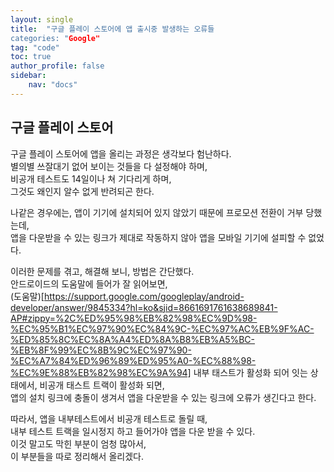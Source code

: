 ```yaml
---
layout: single
title:  "구글 플레이 스토어에 앱 출시중 발생하는 오류들
categories: "Google"
tag: "code"
toc: true
author_profile: false
sidebar:
    nav: "docs"
---
```


## 구글 플레이 스토어
구글 플레이 스토어에 앱을 올리는 과정은 생각보다 험난하다.  
별의별 쓰잘대기 없어 보이는 것들을 다 설정해야 하며,  
비공개 테스트도 14일이나 쳐 기다리게 하며,  
그것도 왜인지 알수 없게 반려되곤 한다.  

나같은 경우에는, 앱이 기기에 설치되어 있지 않았기 때문에 프로모션 전환이 거부 당했는데,  
앱을 다운받을 수 있는 링크가 제대로 작동하지 않아 앱을 모바일 기기에 설피할 수 없었다.  

이러한 문제를 겪고, 해결해 보니, 방법은 간단했다.  
안드로이드의 도움말에 들어가 잘 읽어보면,  
(도움말)[https://support.google.com/googleplay/android-developer/answer/9845334?hl=ko&sjid=8661691761638689841-AP#zippy=%2C%ED%95%98%EB%82%98%EC%9D%98-%EC%95%B1%EC%97%90%EC%84%9C-%EC%97%AC%EB%9F%AC-%ED%85%8C%EC%8A%A4%ED%8A%B8%EB%A5%BC-%EB%8F%99%EC%8B%9C%EC%97%90-%EC%A7%84%ED%96%89%ED%95%A0-%EC%88%98-%EC%9E%88%EB%82%98%EC%9A%94]
내부 태스트가 활성화 되어 잇는 상태에서, 비공개 태스트 트랙이 활성화 되면,  
앱의 설치 링크에 충돌이 생겨서 앱을 다운받을 수 있는 링크에 오류가 생긴다고 한다.  

따라서, 앱을 내부테스트에서 비공개 테스트로 돌릴 때,  
내부 테스트 트랙을 일시정지 하고 들어가야 앱을 다운 받을 수 있다.  
이것 말고도 막힌 부분이 엄청 많아서,  
이 부분들을 따로 정리해서 올리겠다.  